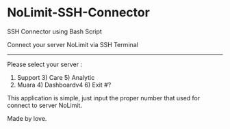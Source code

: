 # NoLimit-SSH-Connector
SSH Connector using Bash Script

Connect your server NoLimit via SSH Terminal

-------------------------------------------
Please select your server : 
1) Support	3) Care		5) Analytic
2) Muara	4) Dashboardv4	6) Exit
#? 


This application is simple, just input the proper number that used for connect to server NoLimit.

Made by love.
